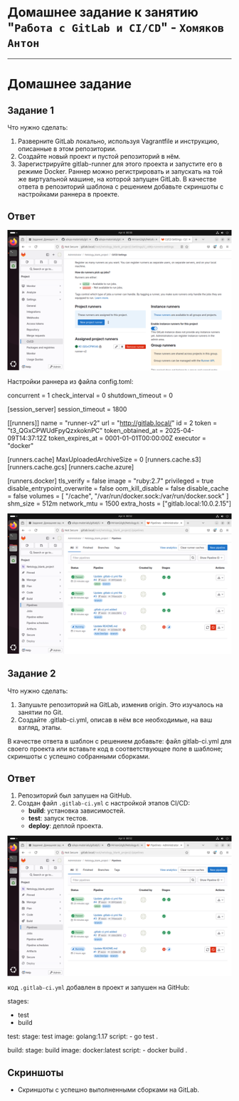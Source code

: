 # Домашнее задание к занятию "`Работа с GitLab и CI/CD`" - `Хомяков Антон`

---

# Домашнее задание

## Задание 1

Что нужно сделать:
1. Разверните GitLab локально, используя Vagrantfile и инструкцию, описанные в этом репозитории.
2. Создайте новый проект и пустой репозиторий в нём.
3. Зарегистрируйте gitlab-runner для этого проекта и запустите его в режиме Docker. Раннер можно регистрировать и запускать на той же виртуальной машине, на которой запущен GitLab.
В качестве ответа в репозиторий шаблона с решением добавьте скриншоты с настройками раннера в проекте.

## Ответ
![Скриншот 1.1](img/Screenshot_ex1_1.png)

Настройки раннера из файла config.toml:

concurrent = 1
check_interval = 0
shutdown_timeout = 0

[session_server]
  session_timeout = 1800

[[runners]]
  name = "runner-v2"
  url = "http://gitlab.local/"
  id = 2
  token = "t3_QGxCPWUdFpyQzxkoknPC"
  token_obtained_at = 2025-04-09T14:37:12Z
  token_expires_at = 0001-01-01T00:00:00Z
  executor = "docker"

  [runners.cache]
    MaxUploadedArchiveSize = 0
    [runners.cache.s3]
    [runners.cache.gcs]
    [runners.cache.azure]

  [runners.docker]
    tls_verify = false
    image = "ruby:2.7"
    privileged = true
    disable_entrypoint_overwrite = false
    oom_kill_disable = false
    disable_cache = false
    volumes = [
      "/cache",
      "/var/run/docker.sock:/var/run/docker.sock"
    ]
    shm_size = 512m
    network_mtu = 1500
    extra_hosts = ["gitlab.local:10.0.2.15"]


![Скриншот 2.1](img/Screenshot_ex2_1.png)

## Задание 2

Что нужно сделать:
1. Запушьте репозиторий на GitLab, изменив origin. Это изучалось на занятии по Git.
2. Создайте .gitlab-ci.yml, описав в нём все необходимые, на ваш взгляд, этапы.

В качестве ответа в шаблон с решением добавьте:
файл gitlab-ci.yml для своего проекта или вставьте код в соответствующее поле в шаблоне;
скриншоты с успешно собранными сборками.

## Ответ
1. Репозиторий был запушен на GitHub.
2. Создан файл `.gitlab-ci.yml` с настройкой этапов CI/CD:
   - **build**: установка зависимостей.
   - **test**: запуск тестов.
   - **deploy**: деплой проекта.

![Скриншот 2.1](img/Screenshot_ex2_1.png)

код `.gitlab-ci.yml` добавлен в проект и запушен на GitHub:

stages:
  - test
  - build

test:
  stage: test
  image: golang:1.17
  script:
    - go test .

build:
  stage: build
  image: docker:latest
  script:
    - docker build .


## Скриншоты
- Скриншоты с успешно выполненными сборками на GitLab.

